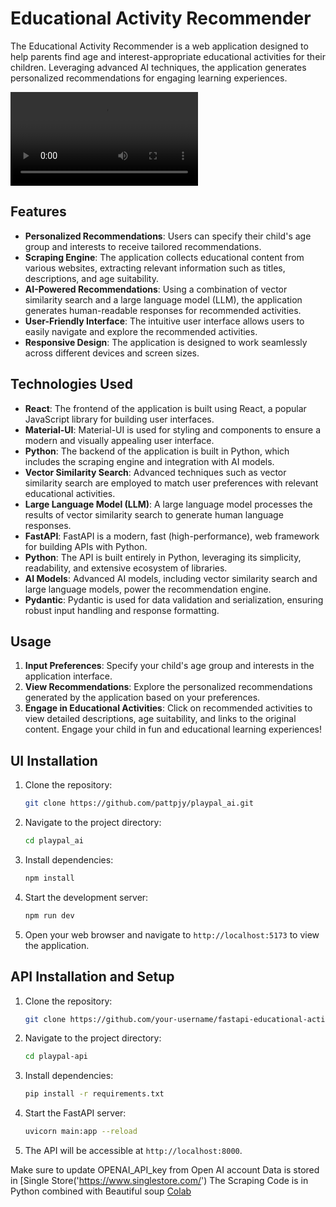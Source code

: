 # Educational Activity Recommender

The Educational Activity Recommender is a web application designed to help parents find age and interest-appropriate educational activities for their children. Leveraging advanced AI techniques, the application generates personalized recommendations for engaging learning experiences.


<video src="https://github.com/pattpjy/playpal_ai/assets/111454351/bb744b3b-26aa-48d1-98fb-70adb86ca7a9" controls="controls" style="max-width: 730px;">
</video>


## Features

- **Personalized Recommendations**: Users can specify their child's age group and interests to receive tailored recommendations.
- **Scraping Engine**: The application collects educational content from various websites, extracting relevant information such as titles, descriptions, and age suitability.
- **AI-Powered Recommendations**: Using a combination of vector similarity search and a large language model (LLM), the application generates human-readable responses for recommended activities.
- **User-Friendly Interface**: The intuitive user interface allows users to easily navigate and explore the recommended activities.
- **Responsive Design**: The application is designed to work seamlessly across different devices and screen sizes.

## Technologies Used

- **React**: The frontend of the application is built using React, a popular JavaScript library for building user interfaces.
- **Material-UI**: Material-UI is used for styling and components to ensure a modern and visually appealing user interface.
- **Python**: The backend of the application is built in Python, which includes the scraping engine and integration with AI models.
- **Vector Similarity Search**: Advanced techniques such as vector similarity search are employed to match user preferences with relevant educational activities.
- **Large Language Model (LLM)**: A large language model processes the results of vector similarity search to generate human language responses.
- **FastAPI**: FastAPI is a modern, fast (high-performance), web framework for building APIs with Python.
- **Python**: The API is built entirely in Python, leveraging its simplicity, readability, and extensive ecosystem of libraries.
- **AI Models**: Advanced AI models, including vector similarity search and large language models, power the recommendation engine.
- **Pydantic**: Pydantic is used for data validation and serialization, ensuring robust input handling and response formatting.

## Usage

1. **Input Preferences**: Specify your child's age group and interests in the application interface.
2. **View Recommendations**: Explore the personalized recommendations generated by the application based on your preferences.
3. **Engage in Educational Activities**: Click on recommended activities to view detailed descriptions, age suitability, and links to the original content. Engage your child in fun and educational learning experiences!

## UI Installation

1. Clone the repository:

   ```bash
   git clone https://github.com/pattpjy/playpal_ai.git
   ```

2. Navigate to the project directory:

   ```bash
   cd playpal_ai
   ```

3. Install dependencies:

   ```bash
   npm install
   ```

4. Start the development server:

   ```bash
   npm run dev
   ```

5. Open your web browser and navigate to `http://localhost:5173` to view the application.

## API Installation and Setup

1. Clone the repository:

   ```bash
   git clone https://github.com/your-username/fastapi-educational-activity-recommender-api.git
   ```

2. Navigate to the project directory:

   ```bash
   cd playpal-api
   ```

3. Install dependencies:

   ```bash
   pip install -r requirements.txt
   ```

4. Start the FastAPI server:

   ```bash
   uvicorn main:app --reload
   ```

5. The API will be accessible at `http://localhost:8000`.

Make sure to update OPENAI_API_key from Open AI account
Data is stored in [Single Store('https://www.singlestore.com/')
The Scraping Code is in Python combined with Beautiful soup [Colab]('https://colab.research.google.com/drive/1FtHF-gYQ1_nqcwLTnO7-FXz3_WcE0X98')
